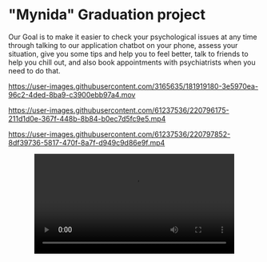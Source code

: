 # "Mynida" Graduation project


Our Goal is to make it easier to check your psychological issues at any time through talking to
our application chatbot on your phone, assess your situation, give you some tips and help you to feel better, talk to friends to help you chill out, and also book appointments with psychiatrists when you need to do that. 



https://user-images.githubusercontent.com/3165635/181919180-3e5970ea-96c2-4ded-8ba9-c3900ebb97a4.mov

https://user-images.githubusercontent.com/61237536/220796175-211d1d0e-367f-448b-8b84-b0ec7d5fc9e5.mp4




https://user-images.githubusercontent.com/61237536/220797852-8df39736-5817-470f-8a7f-d949c9d86e9f.mp4


<div align="center">
  <video src="https://user-images.githubusercontent.com/61237536/220797852-8df39736-5817-470f-8a7f-d949c9d86e9f.mp4" width=400/>
<div/>



